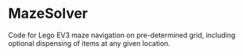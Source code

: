 # MazeSolver
Code for Lego EV3 maze navigation on pre-determined grid, including optional dispensing of items at any given location.
